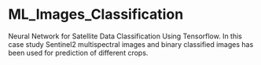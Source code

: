 # ML_Images_Classification
Neural Network for Satellite Data Classification Using Tensorflow. In this case study Sentinel2 multispectral images and binary classified images has been used for prediction of different crops. 
